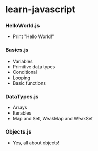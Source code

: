 # learn-javascript

### HelloWorld.js
- Print "Hello World!"
### Basics.js
- Variables
- Primitive data types
- Conditional
- Looping
- Basic functions
### DataTypes.js
- Arrays
- Iterables
- Map and Set, WeakMap and WeakSet
### Objects.js
- Yes, all about objects!
